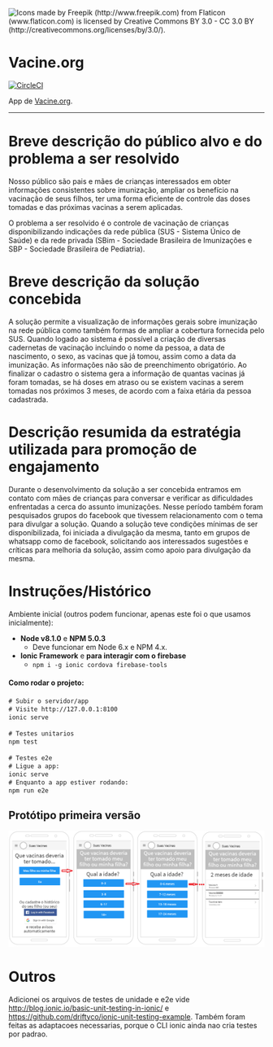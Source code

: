 ![Icons made by Freepik (http://www.freepik.com) from Flaticon (www.flaticon.com) is licensed by Creative Commons BY 3.0 - CC 3.0 BY (http://creativecommons.org/licenses/by/3.0/).](https://avatars3.githubusercontent.com/u/29361579?v=3&s=200)

# Vacine.org

[![CircleCI](https://circleci.com/gh/suasvacinas/suasvacinas.svg?style=svg)](https://circleci.com/gh/suasvacinas/suasvacinas)

App de [Vacine.org](https://vacine.org).

---

# Breve descrição do público alvo e do problema a ser resolvido
Nosso público são pais e mães de crianças interessados em obter informações consistentes sobre imunização, ampliar os benefício na vacinação de seus filhos, ter uma forma eficiente de controle das doses tomadas e das próximas vacinas a serem aplicadas. 

O problema a ser resolvido é o controle de vacinação de crianças disponibilizando indicações da rede pública (SUS - Sistema Único de Saúde) e da rede privada (SBim - Sociedade Brasileira de Imunizações e SBP - Sociedade Brasileira de Pediatria).

# Breve descrição da solução concebida
A solução permite a visualização de informações gerais sobre imunização na rede pública como também formas de ampliar a cobertura fornecida pelo SUS. Quando logado ao sistema é possível a criação de diversas cadernetas de vacinação incluindo o nome da pessoa, a data de nascimento, o sexo, as vacinas que já tomou, assim como a data da imunização. As informações não são de preenchimento obrigatório. 
Ao finalizar o cadastro o sistema gera a informação de quantas vacinas já foram tomadas, se há doses em atraso ou se existem vacinas a serem tomadas nos próximos 3 meses, de acordo com a faixa etária da pessoa cadastrada. 

# Descrição resumida da estratégia utilizada para promoção de engajamento
Durante o desenvolvimento da solução a ser concebida entramos em contato com mães de crianças para conversar e verificar as dificuldades enfrentadas a cerca do assunto imunizações. Nesse período também foram pesquisados grupos do facebook que tivessem relacionamento com o tema para divulgar a solução. 
Quando a solução teve condições mínimas de ser disponíbilizada, foi iniciada a divulgação da mesma, tanto em grupos de whatsapp como de facebook, solicitando aos interessados sugestões e críticas para melhoria da solução, assim como apoio para divulgação da mesma.




# Instruções/Histórico

Ambiente inicial (outros podem funcionar, apenas este foi o que usamos inicialmente):

- **Node v8.1.0** e **NPM 5.0.3**
  - Deve funcionar em Node 6.x e NPM 4.x.
- **Ionic Framework** e **para interagir com o firebase**
  - `npm i -g ionic cordova firebase-tools`


#### Como rodar o projeto:

```shell
# Subir o servidor/app
# Visite http://127.0.0.1:8100
ionic serve

# Testes unitarios
npm test

# Testes e2e
# Ligue a app:
ionic serve
# Enquanto a app estiver rodando:
npm run e2e
```

## Protótipo primeira versão

![x](_docs/proto-v0.png)

# Outros

Adicionei os arquivos de testes de unidade e e2e vide http://blog.ionic.io/basic-unit-testing-in-ionic/
 e https://github.com/driftyco/ionic-unit-testing-example.
Também foram feitas as adaptacoes necessarias, porque o CLI ionic ainda nao cria testes por padrao.
